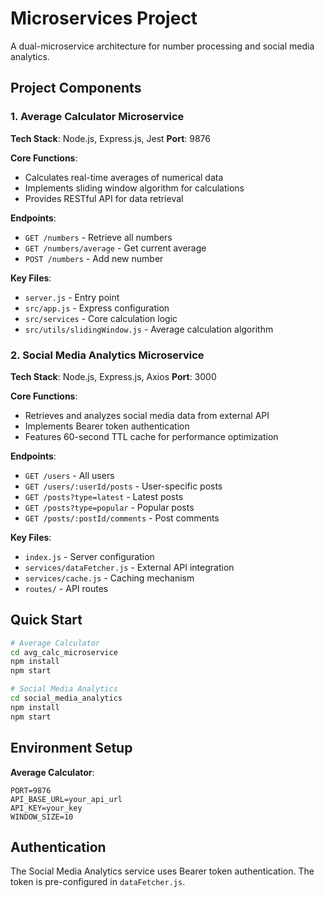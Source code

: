 # Microservices Project

A dual-microservice architecture for number processing and social media analytics.

## Project Components

### 1. Average Calculator Microservice

**Tech Stack**: Node.js, Express.js, Jest
**Port**: 9876

**Core Functions**:
- Calculates real-time averages of numerical data
- Implements sliding window algorithm for calculations
- Provides RESTful API for data retrieval

**Endpoints**:
- `GET /numbers` - Retrieve all numbers
- `GET /numbers/average` - Get current average
- `POST /numbers` - Add new number

**Key Files**:
- `server.js` - Entry point
- `src/app.js` - Express configuration
- `src/services` - Core calculation logic
- `src/utils/slidingWindow.js` - Average calculation algorithm

### 2. Social Media Analytics Microservice

**Tech Stack**: Node.js, Express.js, Axios
**Port**: 3000

**Core Functions**:
- Retrieves and analyzes social media data from external API
- Implements Bearer token authentication
- Features 60-second TTL cache for performance optimization

**Endpoints**:
- `GET /users` - All users
- `GET /users/:userId/posts` - User-specific posts
- `GET /posts?type=latest` - Latest posts
- `GET /posts?type=popular` - Popular posts
- `GET /posts/:postId/comments` - Post comments

**Key Files**:
- `index.js` - Server configuration
- `services/dataFetcher.js` - External API integration
- `services/cache.js` - Caching mechanism
- `routes/` - API routes

## Quick Start

```bash
# Average Calculator
cd avg_calc_microservice
npm install
npm start

# Social Media Analytics
cd social_media_analytics
npm install
npm start
```

## Environment Setup

**Average Calculator**:
```
PORT=9876
API_BASE_URL=your_api_url
API_KEY=your_key
WINDOW_SIZE=10
```

## Authentication

The Social Media Analytics service uses Bearer token authentication. The token is pre-configured in `dataFetcher.js`.
